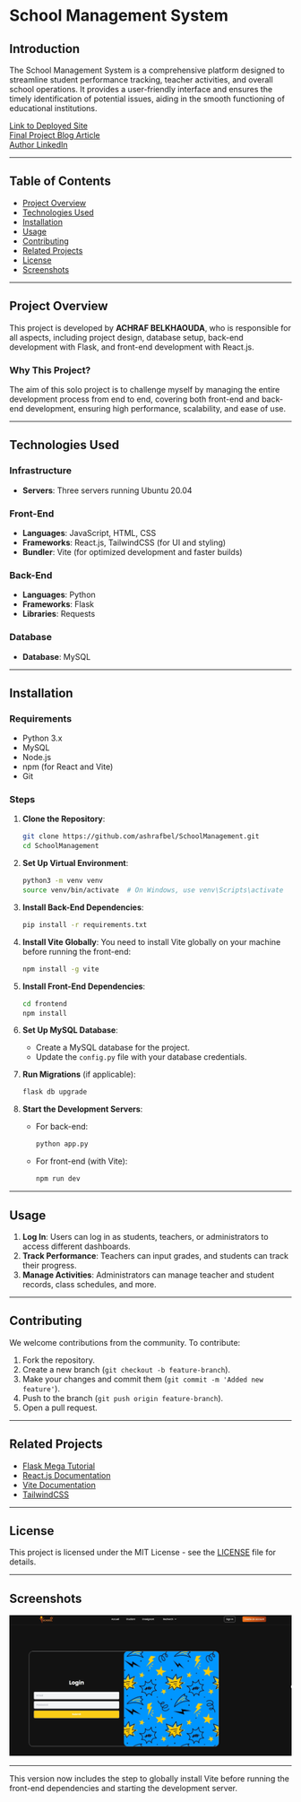 

# **School Management System**

## **Introduction**

The School Management System is a comprehensive platform designed to streamline student performance tracking, teacher activities, and overall school operations. It provides a user-friendly interface and ensures the timely identification of potential issues, aiding in the smooth functioning of educational institutions.

[Link to Deployed Site](#)  
[Final Project Blog Article](#)  
[Author LinkedIn](https://www.linkedin.com/in/achraf-belkhaouda/)

---

## **Table of Contents**
- [Project Overview](#project-overview)
- [Technologies Used](#technologies-used)
- [Installation](#installation)
- [Usage](#usage)
- [Contributing](#contributing)
- [Related Projects](#related-projects)
- [License](#license)
- [Screenshots](#screenshots)

---

## **Project Overview**

This project is developed by **ACHRAF BELKHAOUDA**, who is responsible for all aspects, including project design, database setup, back-end development with Flask, and front-end development with React.js.

### **Why This Project?**
The aim of this solo project is to challenge myself by managing the entire development process from end to end, covering both front-end and back-end development, ensuring high performance, scalability, and ease of use.

---

## **Technologies Used**

### **Infrastructure**
- **Servers**: Three servers running Ubuntu 20.04

### **Front-End**
- **Languages**: JavaScript, HTML, CSS
- **Frameworks**: React.js, TailwindCSS (for UI and styling)
- **Bundler**: Vite (for optimized development and faster builds)

### **Back-End**
- **Languages**: Python
- **Frameworks**: Flask
- **Libraries**: Requests

### **Database**
- **Database**: MySQL

---

## **Installation**

### **Requirements**
- Python 3.x
- MySQL
- Node.js
- npm (for React and Vite)
- Git

### **Steps**
1. **Clone the Repository**:
    ```bash
    git clone https://github.com/ashrafbel/SchoolManagement.git
    cd SchoolManagement
    ```

2. **Set Up Virtual Environment**:
    ```bash
    python3 -m venv venv
    source venv/bin/activate  # On Windows, use venv\Scripts\activate
    ```

3. **Install Back-End Dependencies**:
    ```bash
    pip install -r requirements.txt
    ```

4. **Install Vite Globally**:
    You need to install Vite globally on your machine before running the front-end:
    ```bash
    npm install -g vite
    ```

5. **Install Front-End Dependencies**:
    ```bash
    cd frontend
    npm install
    ```

6. **Set Up MySQL Database**:
    - Create a MySQL database for the project.
    - Update the `config.py` file with your database credentials.

7. **Run Migrations** (if applicable):
    ```bash
    flask db upgrade
    ```

8. **Start the Development Servers**:
    - For back-end:
      ```bash
      python app.py
      ```
    - For front-end (with Vite):
      ```bash
      npm run dev
      ```

---

## **Usage**

1. **Log In**: Users can log in as students, teachers, or administrators to access different dashboards.
2. **Track Performance**: Teachers can input grades, and students can track their progress.
3. **Manage Activities**: Administrators can manage teacher and student records, class schedules, and more.

---

## **Contributing**

We welcome contributions from the community. To contribute:

1. Fork the repository.
2. Create a new branch (`git checkout -b feature-branch`).
3. Make your changes and commit them (`git commit -m 'Added new feature'`).
4. Push to the branch (`git push origin feature-branch`).
5. Open a pull request.

---

## **Related Projects**

- [Flask Mega Tutorial](https://github.com/miguelgrinberg/microblog)
- [React.js Documentation](https://reactjs.org/docs/getting-started.html)
- [Vite Documentation](https://vitejs.dev/guide/)
- [TailwindCSS](https://tailwindcss.com/docs)

---

## **License**

This project is licensed under the MIT License - see the [LICENSE](LICENSE) file for details.

---

## **Screenshots**

![Dashboard Screenshot](login.jpeg)

---

This version now includes the step to globally install Vite before running the front-end dependencies and starting the development server.